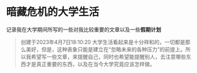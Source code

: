 # 暗藏危机的大学生活
记录我在大学期间所写的一些对我比较重要的文章以及一些**假期计划**

> 创建于2023年4月7日18:10:20
> 大学生活看起来是十分祥和的，一切都是那么美好，但是，这种表象只能是建立在“忽略未来的各种压力”的前提上。所以我希望写一些文章，来提醒自己，同时也希望能提醒别人，去注意哪些东西才是真正重要的东西，以及在当今大学究竟应该怎样做。
